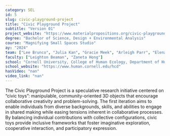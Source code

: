 ```yaml
---
category: SEL
id: 5
slug: civic-playground-project
title: "Civic Playground Project"
subtitle: "Version 01"
project_website: "https://www.materialpropositions.org/civic-playground-project-v01"
degree: "Bachelor of Science, Design + Environmental Analysis"
course: "Magnifying Small Spaces Studio"
ay: "2024"
team: ["Lee Brunco", "Julia Kan", "Gracie Meek", "Arleigh Parr", "Elena Sabinson"]
faculty: ["Leighton Beaman", "Zaneta Hong"]
school: "Cornell University, College of Human Ecology, Department of Human Centered Design, Ithaca, NY, United States of America"
school_website: "https://www.human.cornell.edu/hcd"
hasVideo: "nan"
video_link: "nan"
---
```


The Civic Playground Project is a speculative research initiative centered on “civic toys”: manipulable, community-oriented 3D objects that encourage collaborative creativity and problem-solving. The first iteration aims to enable individuals from diverse backgrounds, skills, and abilities to engage in shared making while easing tensions inherent in collaborative processes. By balancing individual contributions with collective configurations, civic toys provide inclusive frameworks that foster imaginative exploration, cooperative interaction, and participatory expression.
